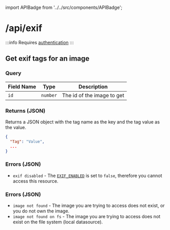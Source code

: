 import APIBadge from '../../src/components/APIBadge';

# /api/exif

:::info
Requires [authentication](/docs/api#authentication)
:::

## <APIBadge type="GET" /> Get exif tags for an image

### Query

| Field Name | Type     | Description                |
| ---------- | -------- | -------------------------- |
| `id`       | `number` | The id of the image to get |

### <APIBadge type="200" /> Returns (JSON)

Returns a JSON object with the tag name as the key and the tag value as the value.

```json
{
  "Tag": "Value",
  ...
}
```

### <APIBadge type="401" /> Errors (JSON)

- `exif disabled` - The [`EXIF_ENABLED`](/docs/config/exif#exif_enabled) is set to `false`, therefore you cannot access this resource.

### <APIBadge type="404" /> Errors (JSON)

- `image not found` - The image you are trying to access does not exist, or you do not own the image.
- `image not found on fs` - The image you are trying to access does not exist on the file system (local datasource).